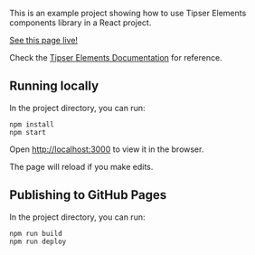 This is an example project showing how to use Tipser Elements components library in a React project.

[See this page live!](https://tipser.github.io/tipser-elements-react-bootstrap/)

Check the [Tipser Elements Documentation](https://tipser.github.io/docs/#tipser-elements) for reference.

## Running locally

In the project directory, you can run:

```
npm install
npm start
```

Open [http://localhost:3000](http://localhost:3000) to view it in the browser.

The page will reload if you make edits.<br>

## Publishing to GitHub Pages

In the project directory, you can run:

```
npm run build
npm run deploy
```
